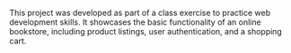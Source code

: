 This project was developed as part of a class exercise
to practice web development skills. 
It showcases the basic functionality of an
online bookstore, including product listings, user authentication, and 
a shopping cart.
